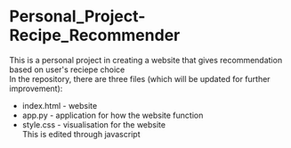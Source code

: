 # Personal_Project-Recipe_Recommender
This is a personal project in creating a website that gives recommendation based on user's reciepe choice <br/>
In the repository, there are three files (which will be updated for further improvement): <br/>
- index.html - website
- app.py - application for how the website function
- style.css - visualisation for the website
  <br/>
This is edited through javascript

